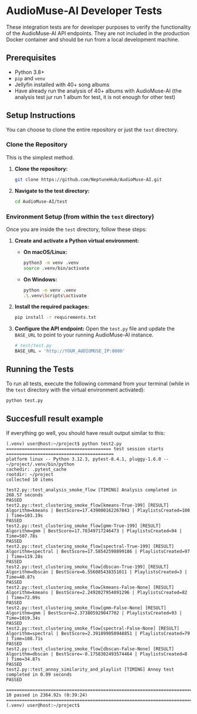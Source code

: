 # AudioMuse-AI Developer Tests

These integration tests are for developer purposes to verify the functionality of the AudioMuse-AI API endpoints. They are not included in the production Docker container and should be run from a local development machine.

## Prerequisites

- Python 3.8+
- `pip` and `venv`
- Jellyfin installed with 40+ song albums
- Have already run the analysis of 40+ albums with AudioMuse-AI (the analysis test jur run 1 album for test, it is not enough for other test)

## Setup Instructions

You can choose to clone the entire repository or just the `test` directory.

### Clone the  Repository

This is the simplest method.

1.  **Clone the repository:**
    ```bash
    git clone https://github.com/NeptuneHub/AudioMuse-AI.git
    ```

2.  **Navigate to the test directory:**
    ```bash
    cd AudioMuse-AI/test
    ```

### Environment Setup (from within the `test` directory)

Once you are inside the `test` directory, follow these steps:

1.  **Create and activate a Python virtual environment:**

    *   **On macOS/Linux:**
        ```bash
        python3 -m venv .venv
        source .venv/bin/activate
        ```
    *   **On Windows:**
        ```bash
        python -m venv .venv
        .\.venv\Scripts\activate
        ```

2.  **Install the required packages:**
    ```bash
    pip install -r requirements.txt
    ```

3.  **Configure the API endpoint:**
    Open the `test.py` file and update the `BASE_URL` to point to your running AudioMuse-AI instance.
    ```python
    # test/test.py
    BASE_URL = 'http://YOUR_AUDIOMUSE_IP:8000'
    ```

## Running the Tests

To run all tests, execute the following command from your terminal (while in the `test` directory with the virtual environment activated):

```bash
python test.py
```

## Succesfull result example
If everything go well, you should have  result output similar to this:

```
(.venv) user@host:~/project$ python test2.py
======================================== test session starts =========================================
platform linux -- Python 3.12.3, pytest-8.4.1, pluggy-1.6.0 -- ~/project/.venv/bin/python
cachedir: .pytest_cache
rootdir: ~/project
collected 10 items

test2.py::test_analysis_smoke_flow [TIMING] Analysis completed in 268.57 seconds
PASSED
test2.py::test_clustering_smoke_flow[kmeans-True-199] [RESULT] Algorithm=kmeans | BestScore=17.439000162267043 | PlaylistsCreated=100 | Time=103.19s
PASSED
test2.py::test_clustering_smoke_flow[gmm-True-199] [RESULT] Algorithm=gmm | BestScore=17.70349717246473 | PlaylistsCreated=94 | Time=507.78s
PASSED
test2.py::test_clustering_smoke_flow[spectral-True-199] [RESULT] Algorithm=spectral | BestScore=17.58542598899186 | PlaylistsCreated=97 | Time=119.28s
PASSED
test2.py::test_clustering_smoke_flow[dbscan-True-199] [RESULT] Algorithm=dbscan | BestScore=6.556085438351011 | PlaylistsCreated=3 | Time=40.87s
PASSED
test2.py::test_clustering_smoke_flow[kmeans-False-None] [RESULT] Algorithm=kmeans | BestScore=2.2492027954091296 | PlaylistsCreated=82 | Time=72.09s
PASSED
test2.py::test_clustering_smoke_flow[gmm-False-None] [RESULT] Algorithm=gmm | BestScore=2.373805929047702 | PlaylistsCreated=93 | Time=1019.34s
PASSED
test2.py::test_clustering_smoke_flow[spectral-False-None] [RESULT] Algorithm=spectral | BestScore=2.391899050948851 | PlaylistsCreated=79 | Time=108.71s
PASSED
test2.py::test_clustering_smoke_flow[dbscan-False-None] [RESULT] Algorithm=dbscan | BestScore=-0.1758302493574464 | PlaylistsCreated=8 | Time=34.87s
PASSED
test2.py::test_annoy_similarity_and_playlist [TIMING] Annoy test completed in 0.09 seconds
PASSED

======================================================================================== 10 passed in 2364.92s (0:39:24) ========================================================================================
(.venv) user@host:~/project$
```
